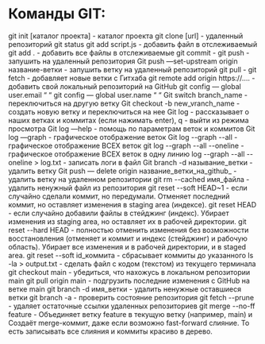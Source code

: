 # Команды GIT:
git init [каталог проекта] - каталог проекта
git clone [url] - удаленный репозиторий
git status
git add script.js - добавить файл в отслеживаемый
git add . - добавить все файлы в отслеживаемые
git commit -
git push - запушить на удаленный репозитория
Git push —set-upstream origin название-ветки - запушить ветку на удаленный репозиторий 
git pull -
git fetch - добавляет новые ветки с Гитхаба
git remote add origin https://…. - добавить свой локальный репозиторий на GitHub
git config — global user.email “    “
git config — global user.name “    “
Git switch branch_name - переключиться на другую ветку
Git checkout -b new_vranch_name - создать новую ветку и переключиться на нее
Git log - рассказывает о наших ветках и коммитах (если нажимать enter), q - выйти из режима просмотра 
Git log —help - помощь по параметрам веток и коммитов
Git log —graph - графическое отображение веток
Git log --graph --all - графическое отображение ВСЕХ веток
git log --graph --all --oneline - графическое отображение ВСЕХ веток в одну линию
log --graph --all --oneline > log.txt - записать логи в файл
Git branch -d называние_ветки - удалить ветку
Git push — 	delete origin название_ветки_на_github_ - удалить ветку на удаленном репозитории
git rm --cached имя_файла - удалить ненужный файл из репозитория
git reset --soft HEAD~1 - если случайно сделали коммит, но передумали. Отменяет последний коммит, но оставляет изменения в staging area (индексе). 
git reset HEAD - если случайно добавили файлы в стейджинг (индекс). Убирает изменения из staging area, но оставляет их в рабочей директории.
git reset --hard HEAD - полностью отменить изменения без возможности восстановления (отменяет и коммит и индекс (стейджинг) и рабочую область). Убирает все изменения и в рабочей директории, и в staged area.
git reset --soft  id_коммита - сбрасывает коммиты до указанного
ls -la > output.txt  - сделать файл с кодом (текстом) из текущего терминала
git checkout main - убедиться, что нахожусь в локальном репозитории main
git pull origin main - подгрузить последние изменения с GitHub на ветке main
git branch -d имя_ветки - удалить ненужные оставшиеся ветки
git branch -a - проверить состояние репозитория
git fetch --prune - удаляет остаточные ссылки удаленных репозиториев
git merge --no-ff feature  - Объединяет ветку feature в текущую ветку (например, main) и Создаёт merge-коммит, даже если возможно fast-forward слияние. То есть записывать все слияния и коммиты красиво в дерево.
